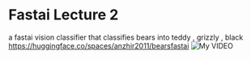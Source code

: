 # Fastai Lecture 2

a fastai vision classifier that classifies bears into teddy , grizzly , black
https://huggingface.co/spaces/anzhir2011/bearsfastai
![My VIDEO](https://j.gifs.com/NOR5Zz.gif)

